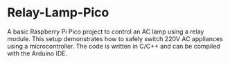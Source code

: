# Relay-Lamp-Pico
A basic Raspberry Pi Pico project to control an AC lamp using a relay module. This setup demonstrates how to safely switch 220V AC appliances using a microcontroller. The code is written in C/C++ and can be compiled with the Arduino IDE.
